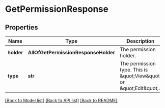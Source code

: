 # GetPermissionResponse

## Properties
Name | Type | Description | Notes
------------ | ------------- | ------------- | -------------
**holder** | **AllOfGetPermissionResponseHolder** | The permission holder. | 
**type** | **str** | The permission type. This is \&quot;View\&quot; or \&quot;Edit\&quot;. | 

[[Back to Model list]](../README.md#documentation-for-models) [[Back to API list]](../README.md#documentation-for-api-endpoints) [[Back to README]](../README.md)

